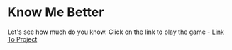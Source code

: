 # Know Me Better

Let's see how much do you know. Click on the link to play the game - <a href="https://replit.com/@NikhilBansal24/KnowMeBetter?embed=1&output=1" target="_blank"> Link To Project </a>

